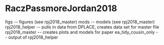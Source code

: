 # RaczPassmoreJordan2018

figs -- figures (see rpj2018_master)
mods -- models  (see rpj2018_master)
rpj2018_helper -- pulls in data from DPLACE, creates data set for master file
rpj2018_master -- creates plots and models for paper
ea_tidy_cousin_only -- output of rpj2018_helper